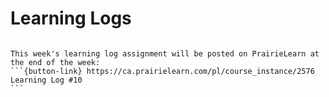 # Learning Logs

````{card}

This week's learning log assignment will be posted on PrairieLearn at the end of the week:
```{button-link} https://ca.prairielearn.com/pl/course_instance/2576
Learning Log #10
```
````
